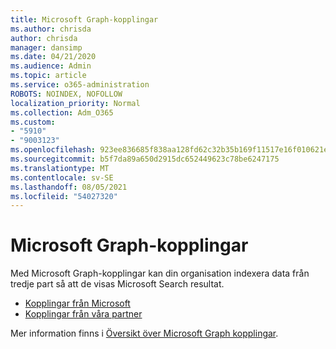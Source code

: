 ```yaml
---
title: Microsoft Graph-kopplingar
ms.author: chrisda
author: chrisda
manager: dansimp
ms.date: 04/21/2020
ms.audience: Admin
ms.topic: article
ms.service: o365-administration
ROBOTS: NOINDEX, NOFOLLOW
localization_priority: Normal
ms.collection: Adm_O365
ms.custom:
- "5910"
- "9003123"
ms.openlocfilehash: 923ee836685f838aa128fd62c32b35b169f11517e16f010621e96a88a3b00afd
ms.sourcegitcommit: b5f7da89a650d2915dc652449623c78be6247175
ms.translationtype: MT
ms.contentlocale: sv-SE
ms.lasthandoff: 08/05/2021
ms.locfileid: "54027320"
---
```

# <a name="microsoft-graph-connectors"></a>Microsoft Graph-kopplingar

Med Microsoft Graph-kopplingar kan din organisation indexera data från tredje part så att de visas Microsoft Search resultat.

- [Kopplingar från Microsoft](https://docs.microsoft.com/microsoftsearch/connectors-gallery#Microsoft)
- [Kopplingar från våra partner](https://docs.microsoft.com/microsoftsearch/connectors-gallery#Partners)

Mer information finns i [Översikt över Microsoft Graph kopplingar](https://docs.microsoft.com/microsoftsearch/connectors-overview).
